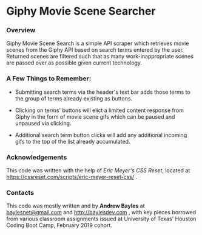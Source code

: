 # Giphy Movie Scene Searcher

### Overview

Giphy Movie Scene Search is a simple API scraper which retrieves movie scenes from the Giphy API based on search terms entered by the user. Returned scenes are filtered such that as many work-inappropriate scenes are passed over as possible given current technology.


### A Few Things to Remember:

* Submitting search terms via the header's text bar adds those terms to the group of terms already existing as buttons.

* Clicking on terms' buttons will elict a limited content response from Giphy in the form of movie scene gifs which can be paused and unpaused via clicking.

* Additional search term button clicks will add any additional incoming gifs to the top of the list already accumulated. 


### Acknowledgements

This code was written with the help of *Eric Meyer's CSS Reset*, located at https://cssreset.com/scripts/eric-meyer-reset-css/ .

### Contacts

This code was mostly written and by **Andrew Bayles** at baylesnet@gmail.com and http://baylesdev.com , with key pieces borrowed from various classroom assignments issued at University of Texas' Houston Coding Boot Camp, February 2019 cohort.